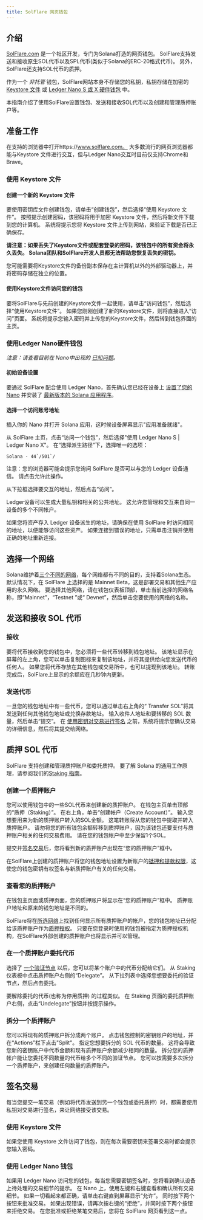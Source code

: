 ```yaml
---
title: SolFlare 网页钱包
---
```


## 介绍

[SolFlare.com](https://solflare.com/) 是一个社区开发，专门为Solana打造的网页钱包。 SolFlare支持发送和接收原生SOL代币以及SPL代币(类似于Solana的ERC-20格式代币)。 另外，SolFlare还支持SOL代币的质押。

作为一个 _非托管_ 钱包，SolFlare网站本身不存储您的私钥，私钥存储在加密的 [Keystore 文件](#using-a-keystore-file) 或 [Ledger Nano S 或 X 硬件钱包](#using-a-ledger-nano-hardware-wallet) 中。

本指南介绍了使用SolFlare设置钱包、发送和接收SOL代币以及创建和管理质押账户等。

## 准备工作

在支持的浏览器中打开https://www.solflare.com。  大多数流行的网页浏览器都能与Keystore 文件进行交互，但与Ledger Nano交互时目前仅支持Chrome和Brave。

### 使用 Keystore 文件

#### 创建一个新的 Keystore 文件
要使用密钥库文件创建钱包，请单击“创建钱包”，然后选择“使用 Keystore 文件”。  按照提示创建密码，该密码将用于加密 Keystore 文件，然后将新文件下载到您的计算机。  系统将提示您将 Keystore 文件上传到网站，来验证下载是否已正确保存。

**请注意：如果丢失了Keystore文件或配套登录的密码，该钱包中的所有资金将永久丢失。  Solana团队和SolFlare开发人员都无法帮助您恢复丢失的密钥。**

您可能需要将Keystore文件的备份副本保存在主计算机以外的外部驱动器上，并将密码存储在独立的位置。

#### 使用Keystore文件访问您的钱包
要将SolFlare与先前创建的Keystore文件一起使用，请单击“访问钱包”，然后选择“使用Keystore文件”。  如果您刚刚创建了新的Keystore文件，则将直接进入“访问”页面。 系统将提示您输入密码并上传您的Keystore文件，然后转到钱包界面的主页。

### 使用Ledger Nano硬件钱包

*注意：请查看目前在 Nano中出现的 [已知问题](ledger-live.md#known-issues)。*

#### 初始设备设置
要通过 SolFlare 配合使用 Ledger Nano，首先确认您已经在设备上 [设置了您的 Nano](ledger-live.md) 并安装了 [ 最新版本的 Solana 应用程序](ledger-live.md#upgrade-to-the-latest-version-of-the-solana-app)。

#### 选择一个访问账号地址
插入你的 Nano 并打开 Solana 应用，这时候设备屏幕显示"应用准备就绪"。

从 SolFlare 主页，点击“访问一个钱包”，然后选择"使用 Ledger Nano S | Ledger Nano X"。  在“选择派生路径”下，选择唯一的选项：

``Solana - 44`/501`/``

注意：您的浏览器可能会提示您询问 SolFlare 是否可以与您的 Ledger 设备通信。  请点击允许此操作。

从下拉框选择要交互的地址，然后点击“访问”。

Ledger设备可以生成大量私钥和相关的公共地址。 这允许您管理和交互来自同一设备的多个不同帐户。

如果您将资产存入 Ledger 设备派生的地址，请确保在使用 SolFlare 时访问相同的地址，以便能够访问这些资产。  如果连接到错误的地址，只需单击注销并使用正确的地址重新连接。

## 选择一个网络

Solana维护着[三个不同的网络](../clusters)，每个网络都有不同的目的，支持着Solana生态。  默认情况下，在 SolFlare 上选择的是 Mainnet Beta，这是部署交易和其他生产应用的永久网络。  要选择其他网络，请在钱包仪表板顶部，单击当前选择的网络名称，即“Mainnet”，“Testnet ”或“ Devnet”，然后单击您要使用的网络的名称。

## 发送和接收 SOL 代币

### 接收
要将代币接收到您的钱包中，您必须将一些代币转移到钱包地址。  该地址显示在屏幕的左上角，您可以单击复制图标来复制该地址，并将其提供给向您发送代币的任何人。  如果您将代币存放在其他钱包或交易所中，也可以提现到该地址。  转账完成后，SolFlare上显示的余额应在几秒钟内更新。

### 发送代币
一旦您的钱包地址中有一些代币，您可以通过单击右上角的“ Transfer SOL”将其发送到任何其他钱包地址或兑换存款地址。  输入收件人地址和要转移的 SOL 数量，然后单击“提交”。  在 [使用密钥对交易进行签名](#signing-a-transaction) 之前，系统将提示您确认交易的详细信息，然后将其提交给网络。

## 质押 SOL 代币
SolFlare 支持创建和管理质押账户和委托质押。  要了解 Solana 的通用工作原理，请参阅我们的[Staking 指南](../staking)。

### 创建一个质押账户
您可以使用钱包中的一些SOL代币来创建新的质押账户。 在钱包主页单击顶部的“质押（Staking）”。  在右上角，单击“创建帐户（Create Account）”。  输入您想要用来为新的质押账户转入的SOL金额。  这笔转账将从您的钱包中提取并转入质押账户。  请勿将您的所有钱包余额转移到质押账户，因为该钱包还要支付与质押账户相关的任何交易费用。  请在您的钱包帐户中至少保留1个SOL。

提交并[签名交易](#signing-a-transaction)后，您将看到新的质押账户出现在“您的质押账户”框中。

在SolFlare上创建的质押账户将您的钱包地址设置为新账户的[抵押和提款权限](../staking/stake-accounts#understanding-account-authorities)，这使您的钱包密钥有权签名与新质押账户有关的任何交易。

### 查看您的质押账户
在钱包主页面或质押页面，您的质押账户将显示在“您的质押账户”框中。  质押账户地址和原来的钱包地址是不同的。

SolFlare将在[所选网络](#select-a-network)上找到任何显示所有质押账户的帐户，您的钱包地址已分配给该质押账户作为[质押授权](../staking/stake-accounts#understanding-account-authorities)。 只要在您登录时使用的钱包被指定为质押授权机构，在SolFlare外部创建的质押账户也将显示并可以管理。

### 在一个质押账户委托代币
选择了 [一个验证节点](../staking#select-a-validator) 以后，您可以将某个账户中的代币分配给它们。  从 Staking 仪表板中点击质押账户右侧的“Delegate”。 从下拉列表中选择您想要委托的验证节点，然后点击委托。

要解除委托的代币(也称为停用质押) 的过程类似。  在 Staking 页面的委托质押账户右侧，点击“Undelegate”按钮并按提示操作。

### 拆分一个质押账户
您可以将现有的质押账户拆分成两个账户。  点击钱包控制的密钥账户的地址，并在“Actions”栏下点击"Split"。  指定您想要拆分的 SOL 代币的数量。  这将会导致您新的密钥账户中代币金额和现有质押账户余额减少相同的数量。  拆分您的质押帐户能让您委托不同数量的代币给多个不同的验证节点。 您可以按需要多次拆分一个质押账户，来创建任何数量的质押账户。

## 签名交易
每当您提交一笔交易（例如将代币发送到另一个钱包或委托质押）时，都需要使用私钥对交易进行签名，来让网络接受该交易。

### 使用 Keystore 文件
如果您使用 Keystore 文件访问了钱包，则在每次需要密钥来签署交易时都会提示您输入密码。

### 使用 Ledger Nano 钱包
如果用 Ledger Nano 访问您的钱包，每当您需要密钥签名时，您将看到确认设备上待处理的交易细节的提示。 在 Nano 上，使用左键和右键查看和确认所有交易细节。  如果一切看起来都正确，请单击右键直到屏幕显示“允许”。  同时按下两个按钮来批准交易。 如果出现错误，请再次按右键的“拒绝”，并同时按下两个按钮来拒绝交易。  在您批准或拒绝某笔交易后，您将在 SolFlare 网页看到这一点。
